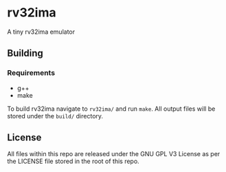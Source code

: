 # rv32ima
A tiny rv32ima emulator
## Building
### Requirements
* g++
* make

To build rv32ima navigate to `rv32ima/` and run `make`. All output files will be stored under the `build/` directory.

## License
All files within this repo are released under the GNU GPL V3 License as per the LICENSE file stored in the root of this repo.
